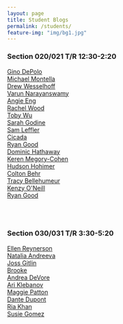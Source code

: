 ```yaml
---
layout: page
title: Student Blogs
permalink: /students/
feature-img: "img/bg1.jpg"
---
```


### Section 020/021 T/R 12:30-2:20

[Gino DePolo](ginodepoloblog.wordpress.com)<br>
[Michael Montella](https://michaelmontella.wordpress.com/)<br>
[Drew	Wesselhoff](drewsprojects.wordpress.com)<br>
[Varun Narayanswamy](http://varunnarayanswamyobject.weebly.com/)<br>
[Angie Eng](http://angieeng.com/blog/?page_id=3022)<br>
[Rachel Wood](https://rachelobjectblog.wordpress.com/)<br>
[Toby Wu](https://tobywuobject.tumblr.com/)<br>
[Sarah Godine](sarahgodineblog.wordpress.com)<br>
[Sam Leffler](https://sambleffler.tumblr.com/tagged/object)<br>
[Cicada](https://cicadahacks.wordpress.com)<br>
[Ryan Good](https://rygo9219.wordpress.com)<br>
[Dominic Hathaway](https://dphathaway.wordpress.com/)<br>
[Keren Megory-Cohen](https://kerenmegorycohen.wordpress.com/)<br>
[Hudson Hohimer]()<br>
[Colton Behr](https://coltonbehrobject.wordpress.com/)<br>
[Tracy Bellehumeur](beefarmgirl.wordpress.com)<br>
[Kenzy O'Neill](https://www.tumblr.com/blog/designinaction)<br>
[Ryan Good](https://rygo9219.wordpress.com)<br>

<br>
<br>

### Section 030/031 T/R 3:30-5:20

[Ellen Reynerson](https://reynersonobject17.wordpress.com/)<br>
[Natalia Andreeva](https://naan3678.wordpress.com/)<br>
[Joss Gitlin](jossobject.wordpress.com)<br>
[Brooke](https://brookesobject.wordpress.com/)<br>
[Andrea DeVore](andreaobject.wordpress.com)<br>
[Ari Klebanov](https://ariobjectjournal.wordpress.com/)<br>
[Maggie Patton](https://littleformulations.wordpress.com/category/object/)<br>
[Dante Dupont](https://dupontprojectjournal.wordpress.com/)<br>
[Ria Khan](Friakblog.wordpress.com)<br>
[Susie Gomez](https://sgomezburgos.com/category/object/)<br>
